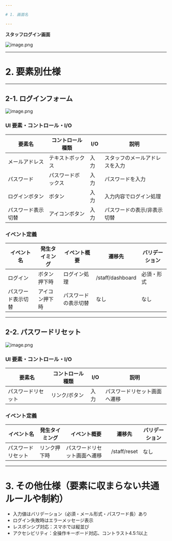 ```yaml
---

# 1. 画面名

---
```


**スタッフログイン画面**

![image.png](image.png)

---

# 2. 要素別仕様

---

## 2-1. ログインフォーム

![image.png](image%201.png)

### UI 要素・コントロール・I/O

| 要素名         | コントロール種類 | I/O | 説明                                 |
|----------------|------------------|-----|--------------------------------------|
| メールアドレス | テキストボックス | 入力| スタッフのメールアドレスを入力       |
| パスワード     | パスワードボックス| 入力| パスワードを入力                     |
| ログインボタン | ボタン           | 入力| 入力内容でログイン処理               |
| パスワード表示切替 | アイコンボタン | 入力| パスワードの表示/非表示切替         |

### イベント定義

| イベント名         | 発生タイミング | イベント概要               | 遷移先         | バリデーション |
|--------------------|---------------|----------------------------|----------------|----------------|
| ログイン           | ボタン押下時   | ログイン処理               | /staff/dashboard| 必須・形式     |
| パスワード表示切替 | アイコン押下時 | パスワードの表示切替       | なし           | なし           |

---

## 2-2. パスワードリセット

![image.png](image%202.png)

### UI 要素・コントロール・I/O

| 要素名         | コントロール種類 | I/O | 説明                                 |
|----------------|------------------|-----|--------------------------------------|
| パスワードリセット | リンク/ボタン  | 入力| パスワードリセット画面へ遷移         |

### イベント定義

| イベント名         | 発生タイミング | イベント概要               | 遷移先         | バリデーション |
|--------------------|---------------|----------------------------|----------------|----------------|
| パスワードリセット | リンク押下時   | パスワードリセット画面へ遷移| /staff/reset   | なし           |

---

# 3. その他仕様（要素に収まらない共通ルールや制約）

- 入力値はバリデーション（必須・メール形式・パスワード長）あり
- ログイン失敗時はエラーメッセージ表示
- レスポンシブ対応：スマホでは縦並び
- アクセシビリティ：全操作キーボード対応、コントラスト4.5:1以上 